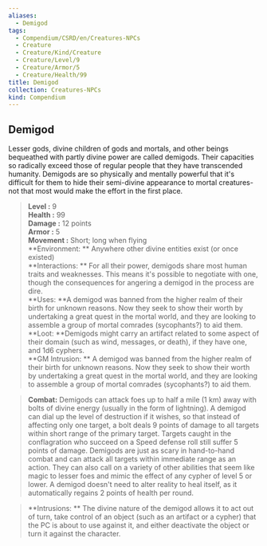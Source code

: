 ```yaml
---
aliases:
  - Demigod
tags:
  - Compendium/CSRD/en/Creatures-NPCs
  - Creature
  - Creature/Kind/Creature
  - Creature/Level/9
  - Creature/Armor/5
  - Creature/Health/99
title: Demigod
collection: Creatures-NPCs
kind: Compendium
---
```

## Demigod  
Lesser gods, divine children of gods and mortals, and other beings bequeathed with partly divine power are called demigods. Their capacities so radically exceed those of regular people that they have transcended humanity. Demigods are so physically and mentally powerful that it's difficult for them to hide their semi-divine appearance to mortal creatures-not that most would make the effort in the first place.  

  
> **Level :** 9  
> **Health :** 99  
> **Damage :** 12 points  
> **Armor :** 5  
> **Movement :** Short; long when flying  
> **Environment: ** Anywhere other divine entities exist (or once existed)  
> **Interactions: ** For all their power, demigods share most human traits and weaknesses. This means it's possible to negotiate with one, though the consequences for angering a demigod in the process are dire.  
> **Uses: **A demigod was banned from the higher realm of their birth for unknown reasons. Now they seek to show their worth by undertaking a great quest in the mortal world, and they are looking to assemble a group of mortal comrades (sycophants?) to aid them.  
> **Loot: **Demigods might carry an artifact related to some aspect of their domain (such as wind, messages, or death), if they have one, and 1d6 cyphers.  
> **GM Intrusion: ** A demigod was banned from the higher realm of their birth for unknown reasons. Now they seek to show their worth by undertaking a great quest in the mortal world, and they are looking to assemble a group of mortal comrades (sycophants?) to aid them.  

> **Combat:** 
> Demigods can attack foes up to half a mile (1 km) away with bolts of divine energy (usually in the form of lightning). A demigod can dial up the level of destruction if it wishes, so that instead of affecting only one target, a bolt deals 9 points of damage to all targets within short range of the primary target. Targets caught in the conflagration who succeed on a Speed defense roll still suffer 5 points of damage.
Demigods are just as scary in hand-to-hand combat and can attack all targets within immediate range as an action. They can also call on a variety of other abilities that seem like magic to lesser foes and mimic the effect of any cypher of level 5 or lower.
A demigod doesn't need to alter reality to heal itself, as it automatically regains 2 points of health per round.  
  

> **Intrusions: ** 
> The divine nature of the demigod allows it to act out of turn, take control of an object (such as an artifact or a cypher) that the PC is about to use against it, and either deactivate the object or turn it against the character.  
